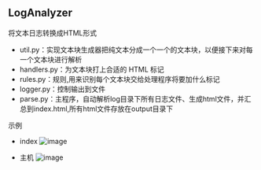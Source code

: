 ## LogAnalyzer
将文本日志转换成HTML形式
+  util.py：实现文本块生成器把纯文本分成一个一个的文本块，以便接下来对每一个文本块进行解析
+  handlers.py：为文本块打上合适的 HTML 标记
+  rules.py：规则,用来识别每个文本块交给处理程序将要加什么标记
+  logger.py：控制输出到文件
+  parse.py：主程序，自动解析log目录下所有日志文件、生成html文件，并汇总到index.html,所有html文件存放在output目录下

示例
+ index
![image](https://github.com/zengke123/LogAnalyzer/tree/master/output/demo/index.png)

+ 主机
![image](https://github.com/zengke123/LogAnalyzer/tree/master/output/demo/AS381.png)
